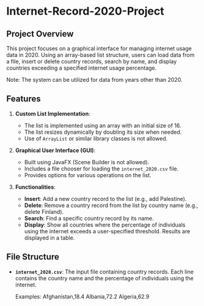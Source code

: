 # Internet-Record-2020-Project

## Project Overview
This project focuses on a graphical interface for managing internet usage data in 2020. Using an array-based list structure,
users can load data from a file, insert or delete country records, search by name, and display countries exceeding a specified internet usage percentage. 

Note: The system can be utilized for data from years other than 2020.

## Features
1. **Custom List Implementation**:
    - The list is implemented using an array with an initial size of 16.
    - The list resizes dynamically by doubling its size when needed.
    - Use of `ArrayList` or similar library classes is not allowed.

2. **Graphical User Interface (GUI)**:
    - Built using JavaFX (Scene Builder is not allowed).
    - Includes a file chooser for loading the `internet_2020.csv` file.
    - Provides options for various operations on the list.
  
3. **Functionalities**:
    - **Insert**: Add a new country record to the list (e.g., add Palestine).
    - **Delete**: Remove a country record from the list by country name (e.g., delete Finland).
    - **Search**: Find a specific country record by its name.
    - **Display**: Show all countries where the percentage of individuals using the internet exceeds a user-specified threshold. Results are displayed in a table.

## File Structure
- **`internet_2020.csv`**: The input file containing country records. Each line contains the country name and the percentage of individuals using the internet.
    
  Examples:
  Afghanistan,18.4
  Albania,72.2
  Algeria,62.9



 



